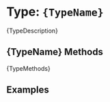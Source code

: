 [comment]: # (Note: This documentation is generated dynamically in the build process.  To modify the contents, change the javadoc on the type class, itself)

# Type: `{TypeName}`

{TypeDescription}

## {TypeName} Methods

<dl>
{TypeMethods}
</dl>

## Examples
